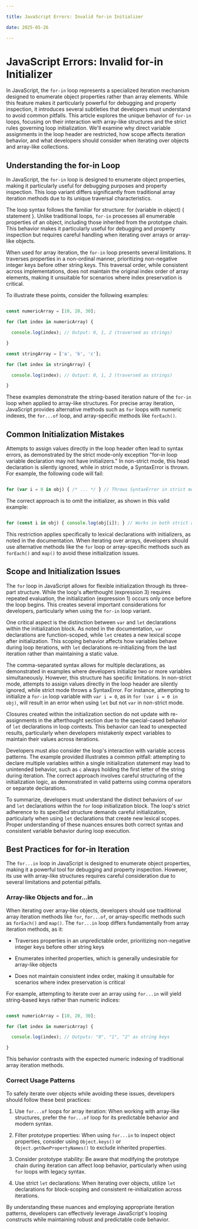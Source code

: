 ```yaml
---

title: JavaScript Errors: Invalid for-in Initializer

date: 2025-05-26

---
```



# JavaScript Errors: Invalid for-in Initializer

In JavaScript, the `for-in` loop represents a specialized iteration mechanism designed to enumerate object properties rather than array elements. While this feature makes it particularly powerful for debugging and property inspection, it introduces several subtleties that developers must understand to avoid common pitfalls. This article explores the unique behavior of `for-in` loops, focusing on their interaction with array-like structures and the strict rules governing loop initialization. We'll examine why direct variable assignments in the loop header are restricted, how scope affects iteration behavior, and what developers should consider when iterating over objects and array-like collections.


## Understanding the for-in Loop

In JavaScript, the `for-in` loop is designed to enumerate object properties, making it particularly useful for debugging purposes and property inspection. This loop variant differs significantly from traditional array iteration methods due to its unique traversal characteristics.

The loop syntax follows the familiar for structure: for (variable in object) { statement }. Unlike traditional loops, `for-in` processes all enumerable properties of an object, including those inherited from the prototype chain. This behavior makes it particularly useful for debugging and property inspection but requires careful handling when iterating over arrays or array-like objects.

When used for array iteration, the `for-in` loop presents several limitations. It traverses properties in a non-ordinal manner, prioritizing non-negative integer keys before other string keys. This traversal order, while consistent across implementations, does not maintain the original index order of array elements, making it unsuitable for scenarios where index preservation is critical.

To illustrate these points, consider the following examples:

```javascript

const numericArray = [10, 20, 30];

for (let index in numericArray) {

  console.log(index); // Output: 0, 1, 2 (traversed as strings)

}

const stringArray = ['a', 'b', 'c'];

for (let index in stringArray) {

  console.log(index); // Output: 0, 1, 2 (traversed as strings)

}

```

These examples demonstrate the string-based iteration nature of the `for-in` loop when applied to array-like structures. For precise array iteration, JavaScript provides alternative methods such as `for` loops with numeric indexes, the `for...of` loop, and array-specific methods like `forEach()`.


## Common Initialization Mistakes

Attempts to assign values directly in the loop header often lead to syntax errors, as demonstrated by the strict mode-only exception "for-in loop variable declaration may not have initializers." In non-strict mode, this head declaration is silently ignored, while in strict mode, a SyntaxError is thrown. For example, the following code will fail:

```javascript

for (var i = 0 in obj) { /* ... */ } // Throws SyntaxError in strict mode

```

The correct approach is to omit the initializer, as shown in this valid example:

```javascript

for (const i in obj) { console.log(obj[i]); } // Works in both strict and non-strict mode

```

This restriction applies specifically to lexical declarations with initializers, as noted in the documentation. When iterating over arrays, developers should use alternative methods like the `for` loop or array-specific methods such as `forEach()` and `map()` to avoid these initialization issues.


## Scope and Initialization Issues

The `for` loop in JavaScript allows for flexible initialization through its three-part structure. While the loop's afterthought (expression 3) requires repeated evaluation, the initialization (expression 1) occurs only once before the loop begins. This creates several important considerations for developers, particularly when using the `for-in` loop variant.

One critical aspect is the distinction between `var` and `let` declarations within the initialization block. As noted in the documentation, `var` declarations are function-scoped, while `let` creates a new lexical scope after initialization. This scoping behavior affects how variables behave during loop iterations, with `let` declarations re-initializing from the last iteration rather than maintaining a static value.

The comma-separated syntax allows for multiple declarations, as demonstrated in examples where developers initialize two or more variables simultaneously. However, this structure has specific limitations. In non-strict mode, attempts to assign values directly in the loop header are silently ignored, while strict mode throws a SyntaxError. For instance, attempting to initialize a `for-in` loop variable with `var i = 0`, as in `for (var i = 0 in obj)`, will result in an error when using `let` but not `var` in non-strict mode.

Closures created within the initialization section do not update with re-assignments in the afterthought section due to the special-cased behavior of `let` declarations in loop contexts. This behavior can lead to unexpected results, particularly when developers mistakenly expect variables to maintain their values across iterations.

Developers must also consider the loop's interaction with variable access patterns. The example provided illustrates a common pitfall: attempting to declare multiple variables within a single initialization statement may lead to unintended behavior, such as `c` always holding the first letter of the string during iteration. The correct approach involves careful structuring of the initialization logic, as demonstrated in valid patterns using comma operators or separate declarations.

To summarize, developers must understand the distinct behaviors of `var` and `let` declarations within the `for` loop initialization block. The loop's strict adherence to its specified structure demands careful initialization, particularly when using `let` declarations that create new lexical scopes. Proper understanding of these nuances ensures both correct syntax and consistent variable behavior during loop execution.


## Best Practices for for-in Iteration

The `for...in` loop in JavaScript is designed to enumerate object properties, making it a powerful tool for debugging and property inspection. However, its use with array-like structures requires careful consideration due to several limitations and potential pitfalls.


### Array-like Objects and for...in

When iterating over array-like objects, developers should use traditional array iteration methods like `for`, `for...of`, or array-specific methods such as `forEach()` and `map()`. The `for...in` loop differs fundamentally from array iteration methods, as it:

- Traverses properties in an unpredictable order, prioritizing non-negative integer keys before other string keys

- Enumerates inherited properties, which is generally undesirable for array-like objects

- Does not maintain consistent index order, making it unsuitable for scenarios where index preservation is critical

For example, attempting to iterate over an array using `for...in` will yield string-based keys rather than numeric indices:

```javascript

const numericArray = [10, 20, 30];

for (let index in numericArray) {

  console.log(index); // Outputs: "0", "1", "2" as string keys

}

```

This behavior contrasts with the expected numeric indexing of traditional array iteration methods.


### Correct Usage Patterns

To safely iterate over objects while avoiding these issues, developers should follow these best practices:

1. Use `for...of` loops for array iteration: When working with array-like structures, prefer the `for...of` loop for its predictable behavior and modern syntax.

2. Filter prototype properties: When using `for...in` to inspect object properties, consider using `Object.keys()` or `Object.getOwnPropertyNames()` to exclude inherited properties.

3. Consider prototype stability: Be aware that modifying the prototype chain during iteration can affect loop behavior, particularly when using `for` loops with legacy syntax.

4. Use strict `let` declarations: When iterating over objects, utilize `let` declarations for block-scoping and consistent re-initialization across iterations.

By understanding these nuances and employing appropriate iteration patterns, developers can effectively leverage JavaScript's looping constructs while maintaining robust and predictable code behavior.

